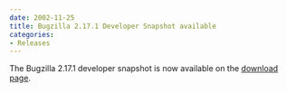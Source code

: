```yaml
---
date: 2002-11-25
title: Bugzilla 2.17.1 Developer Snapshot available
categories:
- Releases
---
```


The Bugzilla 2.17.1 developer snapshot is now available on the [download page](/download/).

